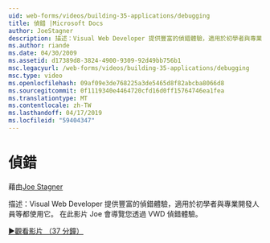 ```yaml
---
uid: web-forms/videos/building-35-applications/debugging
title: 偵錯 |Microsoft Docs
author: JoeStagner
description: 描述：Visual Web Developer 提供豐富的偵錯體驗，適用於初學者與專業開發人員等都使用它。 在這段影片中 Joe 會導覽您透過 VW...
ms.author: riande
ms.date: 04/30/2009
ms.assetid: d17389d8-3824-4900-9309-92d49bb756b1
msc.legacyurl: /web-forms/videos/building-35-applications/debugging
msc.type: video
ms.openlocfilehash: 09af09e3de768225a3de5465d8f82abcba8066d8
ms.sourcegitcommit: 0f1119340e4464720cfd16d0ff15764746ea1fea
ms.translationtype: MT
ms.contentlocale: zh-TW
ms.lasthandoff: 04/17/2019
ms.locfileid: "59404347"
---
```

# <a name="debugging"></a>偵錯

藉由[Joe Stagner](https://github.com/JoeStagner)

描述：Visual Web Developer 提供豐富的偵錯體驗，適用於初學者與專業開發人員等都使用它。 在此影片 Joe 會導覽您透過 VWD 偵錯體驗。

[&#9654;觀看影片 （37 分鐘）](https://channel9.msdn.com/Blogs/ASP-NET-Site-Videos/debugging)
